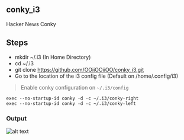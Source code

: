 ## conky_i3
Hacker News Conky

## Steps

- mkdir ~/.i3     (In Home Directory) 
- cd ~/.i3
- git clone https://github.com/OOiiOOiiOO/conky_i3.git
- Go to the location of the i3 config file (Default on /home/.config/i3)

>Enable conky configuration on `~/.i3/config`

```
exec --no-startup-id conky -d -c ~/.i3/conky-right
exec --no-startup-id conky -d -c ~/.i3/conky-left

```

### Output


![alt text](https://drive.google.com/file/d/1Cd5GEKZjwKnk_31mIXaNvueYJkcq1VsC/view?usp=sharing)
